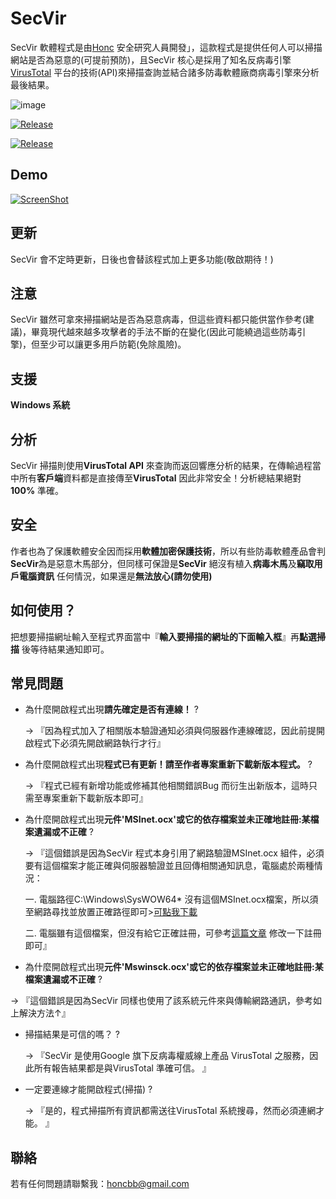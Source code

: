 # SecVir

SecVir 軟體程式是由[Honc](https://blog.honcbb.me/) 安全研究人員開發」，這款程式是提供任何人可以掃描網站是否為惡意的(可提前預防)，且SecVir 核心是採用了知名反病毒引擎[VirusTotal](https://zh.wikipedia.org/zh-tw/VirusTotal) 平台的技術(API)來掃描查詢並結合諸多防毒軟體廠商病毒引擎來分析最後結果。

![image](https://i.imgur.com/P1hyaFy.jpg)

[![Release](https://img.shields.io/badge/%E7%89%88%E6%9C%AC-V1.1-green)](https://github.com/honcbb-secu/SecVir/releases)

[![Release](https://img.shields.io/badge/%E9%BB%9E%E6%88%91-%E4%B8%8B%E8%BC%89-brightgreen)](https://github.com/honcbb-secu/SecVir/releases/download/V1.1/SecVir.zip)


## Demo

[![ScreenShot](https://i.imgur.com/cdRs9g2.jpg)](https://www.youtube.com/watch?v=6oAhz3h8frE&feature=youtu.be)



## 更新

SecVir 會不定時更新，日後也會替該程式加上更多功能(敬啟期待！)


## 注意

SecVir 雖然可拿來掃描網站是否為惡意病毒，但這些資料都只能供當作參考(建議)，畢竟現代越來越多攻擊者的手法不斷的在變化(因此可能繞過這些防毒引擎)，但至少可以讓更多用戶防範(免除風險)。

## 支援

**Windows 系統**

## 分析

SecVir 掃描則使用**VirusTotal API**  來查詢而返回響應分析的結果，在傳輸過程當中所有**客戶端**資料都是直接傳至**VirusTotal** 因此非常安全！分析總結果絕對**100%** 準確。


## 安全

作者也為了保護軟體安全因而採用**軟體加密保護技術**，所以有些防毒軟體產品會判**SecVir**為是惡意木馬部分，但同樣可保證是**SecVir** 絕沒有植入**病毒木馬**及**竊取用戶電腦資訊** 任何情況，如果還是**無法放心(請勿使用)**

## 如何使用？

把想要掃描網址輸入至程式界面當中『**輸入要掃描的網址的下面輸入框**』再**點選掃描** 後等待結果通知即可。


## 常見問題

* 為什麼開啟程式出現**請先確定是否有連線！** ? 

    → 『因為程式加入了相關版本驗證通知必須與伺服器作連線確認，因此前提開啟程式下必須先開啟網路執行才行』
    
* 為什麼開啟程式出現**程式已有更新！請至作者專案重新下載新版本程式。** ? 

    → 『程式已經有新增功能或修補其他相關錯誤Bug 而衍生出新版本，這時只需至專案重新下載新版本即可』
    
* 為什麼開啟程式出現**元件'MSInet.ocx'或它的依存檔案並未正確地註冊:某檔案遺漏或不正確** ? 

    → 『這個錯誤是因為SecVir 程式本身引用了網路驗證MSInet.ocx 組件，必須要有這個檔案才能正確與伺服器驗證並且回傳相關通知訊息，電腦處於兩種情況：
    
    一. 電腦路徑C:\Windows\SysWOW64\* 沒有這個MSInet.ocx檔案，所以須至網路尋找並放置正確路徑即可>[可點我下載](https://www.ocxme.com/files/msinet_ocx)
    
    二. 電腦雖有這個檔案，但沒有給它正確註冊，可參考[這篇文章](https://dotblogs.com.tw/usice0314/2010/04/07/14442) 修改一下註冊即可』
    
 * 為什麼開啟程式出現**元件'Mswinsck.ocx'或它的依存檔案並未正確地註冊:某檔案遺漏或不正確** ? 
 
  → 『這個錯誤是因為SecVir 同樣也使用了該系統元件來與傳輸網路通訊，參考如上解決方法↑』
  
* 掃描結果是可信的嗎？ ? 
 
  → 『SecVir 是使用Google 旗下反病毒權威線上產品 VirusTotal 之服務，因此所有報告結果都是與VirusTotal 準確可信。 』
  
* 一定要連線才能開啟程式(掃描) ? 
 
  → 『是的，程式掃描所有資訊都需送往VirusTotal 系統搜尋，然而必須連網才能。 』
  
 
 ## 聯絡

若有任何問題請聯繫我：honcbb@gmail.com
  
  
  
